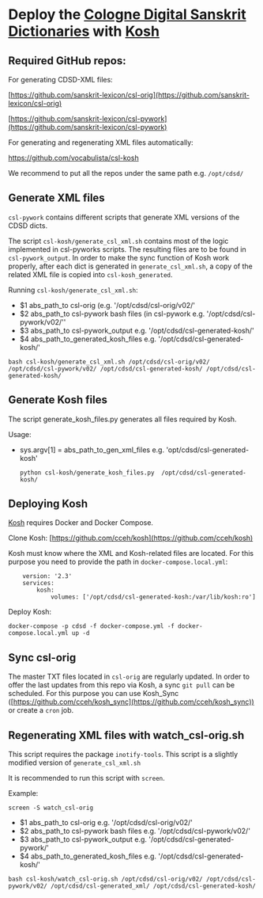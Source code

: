 # Deploy the [Cologne Digital Sanskrit Dictionaries](https://www.sanskrit-lexicon.uni-koeln.de) with [Kosh](https://cceh.github.io/kosh/)

## Required GitHub repos:

For generating CDSD-XML files:

[https://github.com/sanskrit-lexicon/csl-orig](https://github.com/sanskrit-lexicon/csl-orig)

[https://github.com/sanskrit-lexicon/csl-pywork](https://github.com/sanskrit-lexicon/csl-pywork)

For generating and regenerating XML files automatically:

https://github.com/vocabulista/csl-kosh

We recommend to put all the repos under the same path e.g. `/opt/cdsd/`

## **Generate XML files**

`csl-pywork` contains different scripts that generate XML versions of the CDSD dicts.

The script `csl-kosh/generate_csl_xml.sh` contains most of the logic implemented in csl-pyworks scripts. The resulting files are to be found in `csl-pywork_output`. In order to make the sync function of Kosh work properly, after each dict is generated in `generate_csl_xml.sh`, a copy of the related XML file is copied into `csl-kosh_generated`.

Running `csl-kosh/generate_csl_xml.sh`:

* $1 abs_path_to csl-orig (e.g. '/opt/cdsd/csl-orig/v02/'
* $2 abs_path_to csl-pywork bash files (in csl-pywork e.g. '/opt/cdsd/csl-pywork/v02/''
* $3 abs_path_to csl-pywork_output e.g. '/opt/cdsd/csl-generated-kosh/'
* $4 abs_path_to_generated_kosh_files e.g. '/opt/cdsd/csl-generated-kosh/'

```bash csl-kosh/generate_csl_xml.sh /opt/cdsd/csl-orig/v02/ /opt/cdsd/csl-pywork/v02/ /opt/cdsd/csl-generated-kosh/ /opt/cdsd/csl-generated-kosh/```

## Generate Kosh files

The script generate_kosh_files.py generates all files required by Kosh.

Usage:

- sys.argv[1] = abs_path_to_gen_xml_files e.g. 'opt/cdsd/csl-generated-kosh'

    ` python csl-kosh/generate_kosh_files.py  /opt/cdsd/csl-generated-kosh/ `


## **Deploying Kosh**

[Kosh](https://cceh.github.io/kosh/) requires Docker and Docker Compose. 

Clone Kosh: [https://github.com/cceh/kosh](https://github.com/cceh/kosh)

Kosh must know where the XML and Kosh-related files are located. For this purpose you need to provide the path in  `docker-compose.local.yml`:
```
    version: '2.3'
    services:
    	kosh:
    		volumes: ['/opt/cdsd/csl-generated-kosh:/var/lib/kosh:ro']
```

Deploy Kosh:

    docker-compose -p cdsd -f docker-compose.yml -f docker-compose.local.yml up -d

## Sync csl-orig

The master TXT files located in `csl-orig` are regularly updated. In order to offer the last updates from this repo via Kosh, a sync `git pull` can be scheduled. For this purpose you can use Kosh_Sync ([https://github.com/cceh/kosh_sync](https://github.com/cceh/kosh_sync)) or create a `cron` job.

## Regenerating XML files with watch_csl-orig.sh

This script requires the package `inotify-tools`. This script is a slightly modified version of `generate_csl_xml.sh`

It is recommended to run this script with `screen`.

Example:

`screen -S watch_csl-orig`

* $1 abs_path_to csl-orig e.g. '/opt/cdsd/csl-orig/v02/'
* $2 abs_path_to csl-pywork bash files e.g. '/opt/cdsd/csl-pywork/v02/'
* $3 abs_path_to csl-pywork_output e.g. '/opt/cdsd/csl-generated-pywork/'
* $4 abs_path_to_generated_kosh_files e.g. '/opt/cdsd/csl-generated-kosh/'

 `bash csl-kosh/watch_csl-orig.sh /opt/cdsd/csl-orig/v02/ /opt/cdsd/csl-pywork/v02/ /opt/cdsd/csl-generated_xml/ /opt/cdsd/csl-generated-kosh/`
